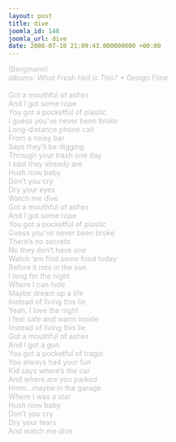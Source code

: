 ```yaml
---
layout: post
title: dive
joomla_id: 148
joomla_url: dive
date: 2008-07-10 21:09:43.000000000 +00:00
---
```

<span style="color: #c0c0c0">(Bergmann)<br />
<i>albums: What Fresh Hell Is This? + Design Flaw</i><br />
<br />
Got a mouthful of ashes<br />
And I got some rope<br />
You got a pocketful of plastic<br />
I guess you&rsquo;ve never been broke<br />
Long-distance phone call<br />
From a noisy bar<br />
Says they&rsquo;ll be digging <br />
Through your trash one day<br />
I said they already are<br />
Hush now baby<br />
Don&rsquo;t you cry<br />
Dry your eyes<br />
Watch me dive<br />
Got a mouthful of ashes<br />
And I got some rope<br />
You got a pocketful of plastic<br />
Guess you&rsquo;ve never been broke<br />
There&rsquo;s no secrets<br />
No they don&rsquo;t have one<br />
Watch &lsquo;em find some food today <br />
Before it rots in the sun<br />
I long for the night<br />
Where I can hide<br />
Maybe dream up a life<br />
Instead of living this lie<br />
Yeah, I love the night<br />
I feel safe and warm inside<br />
Instead of living this lie<br />
Got a mouthful of ashes<br />
And I got a gun<br />
You got a pocketful of tragic<br />
You always had your fun<br />
Kid says where&rsquo;s the car<br />
And where are you parked<br />
Hmm&hellip;maybe in the garage<br />
Where I was a star<br />
Hush now baby<br />
Don&rsquo;t you cry<br />
Dry your tears<br />
And watch me dive<br />
</span>
<br />
